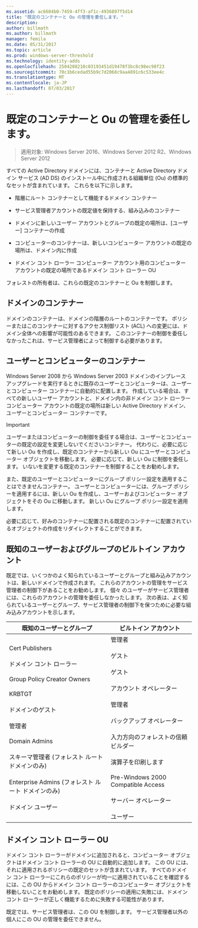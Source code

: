 ```yaml
---
ms.assetid: ac6604b0-7459-4ff3-af1c-4936897f5d14
title: "既定のコンテナーと Ou の管理を委任します。"
description: 
author: billmath
ms.author: billmath
manager: femila
ms.date: 05/31/2017
ms.topic: article
ms.prod: windows-server-threshold
ms.technology: identity-adds
ms.openlocfilehash: 2504208210c03193451d19478f3bc8c98ec98f23
ms.sourcegitcommit: 70c1b6cedad55b9c7d2068c9aa4891c6c533ee4c
ms.translationtype: MT
ms.contentlocale: ja-JP
ms.lasthandoff: 07/03/2017
---
```

# <a name="delegating-administration-of-default-containers-and-ous"></a>既定のコンテナーと Ou の管理を委任します。

>適用対象: Windows Server 2016、Windows Server 2012 R2、Windows Server 2012

すべての Active Directory ドメインには、コンテナーと Active Directory ドメイン サービス (AD DS) のインストール中に作成される組織単位 (Ou) の標準的なセットが含まれています。 これらを以下に示します。  
  
-   階層にルート コンテナーとして機能するドメイン コンテナー  
  
-   サービス管理者アカウントの既定値を保持する、組み込みのコンテナー  
  
-   ドメインに新しいユーザー アカウントとグループの既定の場所は、[ユーザー] コンテナーの作成  
  
-   コンピューターのコンテナーは、新しいコンピューター アカウントの既定の場所は、ドメイン内に作成  
  
-   ドメイン コント ローラー コンピューター アカウント用のコンピューター アカウントの既定の場所であるドメイン コント ローラー OU  
  
フォレストの所有者は、これらの既定のコンテナーと Ou を制御します。  
  
## <a name="domain-container"></a>ドメインのコンテナー  
ドメインのコンテナーは、ドメインの階層のルートのコンテナーです。 ポリシーまたはこのコンテナーに対するアクセス制御リスト (ACL) への変更には、ドメイン全体への影響が可能性のあるできます。 このコンテナーの制御を委任しなかったこれは、サービス管理者によって制御する必要があります。  
  
## <a name="users-and-computers-containers"></a>ユーザーとコンピューターのコンテナー  
Windows Server 2008 から Windows Server 2003 ドメインのインプレース アップグレードを実行するときに既存のユーザーとコンピューターは、ユーザーとコンピューター コンテナーに自動的に配置します。 作成している場合は、すべての新しいユーザー アカウントと、ドメイン内の非ドメイン コント ローラー コンピューター アカウントの既定の場所は新しい Active Directory ドメイン、ユーザーとコンピューター コンテナーです。  
  
> [!IMPORTANT]  
> ユーザーまたはコンピューターの制御を委任する場合は、ユーザーとコンピューターの既定の設定を変更しないでくださいコンテナー。 代わりに、必要に応じて新しい Ou を作成し、既定のコンテナーから新しい Ou にユーザーとコンピューター オブジェクトを移動します。 必要に応じて、新しい Ou に制御を委任します。 いないを変更する既定のコンテナーを制御することをお勧めします。  
  
また、既定のユーザーとコンピューターにグループ ポリシー設定を適用することはできませんコンテナー。 ユーザーとコンピューターには、グループ ポリシーを適用するには、新しい Ou を作成し、ユーザーおよびコンピューター オブジェクトをその Ou に移動します。 新しい Ou にグループ ポリシー設定を適用します。  
  
必要に応じて、好みのコンテナーに配置される既定のコンテナーに配置されているオブジェクトの作成をリダイレクトすることができます。  
  
## <a name="well-known-users-and-groups-and-built-in-accounts"></a>既知のユーザーおよびグループのビルトイン アカウント  
既定では、いくつかのよく知られているユーザーとグループと組み込みアカウントは、新しいドメインで作成されます。 これらのアカウントの管理をサービス管理者の制御下があることをお勧めします。 個々 のユーザーがサービス管理者には、これらのアカウントの管理を委任しなかったします。 次の表は、よく知られているユーザーとグループ、サービス管理者の制御下を保つために必要な組み込みアカウントを示します。  
  
|既知のユーザーとグループ|ビルトイン アカウント|  
|--------------------------------|----------------------|  
|Cert Publishers<br /><br />ドメイン コント ローラー<br /><br />Group Policy Creator Owners<br /><br />KRBTGT<br /><br />ドメインのゲスト<br /><br />管理者<br /><br />Domain Admins<br /><br />スキーマ管理者 (フォレスト ルート ドメインのみ)<br /><br />Enterprise Admins (フォレスト ルート ドメインのみ)<br /><br />ドメイン ユーザー|管理者<br /><br />ゲスト<br /><br />ゲスト<br /><br />アカウント オペレーター<br /><br />管理者<br /><br />バックアップ オペレーター<br /><br />入力方向のフォレストの信頼ビルダー<br /><br />演算子を印刷します<br /><br />Pre-Windows 2000 Compatible Access<br /><br />サーバー オペレーター<br /><br />ユーザー|  
  
## <a name="domain-controller-ou"></a>ドメイン コント ローラー OU  
ドメイン コント ローラーがドメインに追加されると、コンピューター オブジェクトはドメイン コント ローラーの OU に自動的に追加します。 この OU には、それに適用されるポリシーの既定のセットが含まれています。 すべてのドメイン コント ローラーにこれらのポリシーが均一に適用されていることを確認するには、この OU からドメイン コント ローラーのコンピューター オブジェクトを移動しないことをお勧めします。 既定のポリシーの適用に失敗には、ドメイン コント ローラーが正しく機能するために失敗する可能性があります。  
  
既定では、サービス管理者は、この OU を制御します。 サービス管理者以外の個人にこの OU の管理を委任できません。  
  


